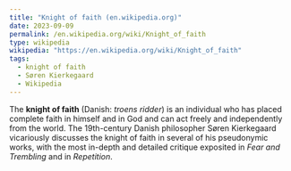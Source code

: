 ```yaml
---
title: "Knight of faith (en.wikipedia.org)"
date: 2023-09-09
permalink: /en.wikipedia.org/wiki/Knight_of_faith
type: wikipedia
wikipedia: "https://en.wikipedia.org/wiki/Knight_of_faith"
tags:
  - knight of faith
  - Søren Kierkegaard
  - Wikipedia
---
```

The **knight of faith** (Danish: *troens ridder*) is an individual who has placed complete faith in himself and in God and can act freely and independently from the world. The 19th-century Danish philosopher Søren Kierkegaard vicariously discusses the knight of faith in several of his pseudonymic works, with the most in-depth and detailed critique exposited in *Fear and Trembling* and in *Repetition*.